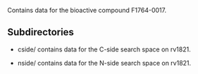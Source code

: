 Contains data for the bioactive compound F1764-0017.

## Subdirectories

- cside/ contains data for the C-side search space on rv1821.

- nside/ contains data for the N-side search space on rv1821.

